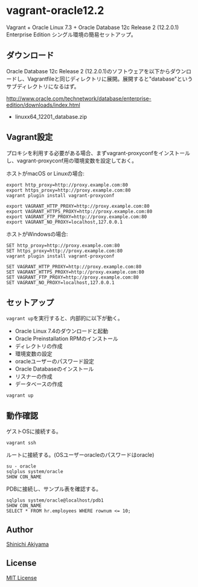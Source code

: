 vagrant-oracle12.2
==================

Vagrant + Oracle Linux 7.3 + Oracle Database 12c Release 2 (12.2.0.1) Enterprise Edition シングル環境の簡易セットアップ。

## ダウンロード

Oracle Database 12c Release 2 (12.2.0.1)のソフトウェアを以下からダウンロードし、Vagrantfileと同じディレクトリに展開。展開すると"database"というサブディレクトリになるはず。

http://www.oracle.com/technetwork/database/enterprise-edition/downloads/index.html

* linuxx64_12201_database.zip

## Vagrant設定

プロキシを利用する必要がある場合、まずvagrant-proxyconfをインストールし、vagrant-proxyconf用の環境変数を設定しておく。

ホストがmacOS or Linuxの場合:
```
export http_proxy=http://proxy.example.com:80
export https_proxy=http://proxy.example.com:80
vagrant plugin install vagrant-proxyconf

export VAGRANT_HTTP_PROXY=http://proxy.example.com:80
export VAGRANT_HTTPS_PROXY=http://proxy.example.com:80
export VAGRANT_FTP_PROXY=http://proxy.example.com:80
export VAGRANT_NO_PROXY=localhost,127.0.0.1
```

ホストがWindowsの場合:
```
SET http_proxy=http://proxy.example.com:80
SET https_proxy=http://proxy.example.com:80
vagrant plugin install vagrant-proxyconf

SET VAGRANT_HTTP_PROXY=http://proxy.example.com:80
SET VAGRANT_HTTPS_PROXY=http://proxy.example.com:80
SET VAGRANT_FTP_PROXY=http://proxy.example.com:80
SET VAGRANT_NO_PROXY=localhost,127.0.0.1
```

## セットアップ

`vagrant up`を実行すると、内部的に以下が動く。

* Oracle Linux 7.4のダウンロードと起動
* Oracle Preinstallation RPMのインストール
* ディレクトリの作成
* 環境変数の設定
* oracleユーザーのパスワード設定
* Oracle Databaseのインストール
* リスナーの作成
* データベースの作成

```
vagrant up
```

## 動作確認

ゲストOSに接続する。

```
vagrant ssh
```

ルートに接続する。(OSユーザーoracleのパスワードはoracle)

```
su - oracle
sqlplus system/oracle
SHOW CON_NAME
```

PDBに接続し、サンプル表を確認する。

```
sqlplus system/oracle@localhost/pdb1
SHOW CON_NAME
SELECT * FROM hr.employees WHERE rownum <= 10;
```

## Author ##

[Shinichi Akiyama](https://github.com/shakiyam)

## License ##

[MIT License](http://www.opensource.org/licenses/mit-license.php)

